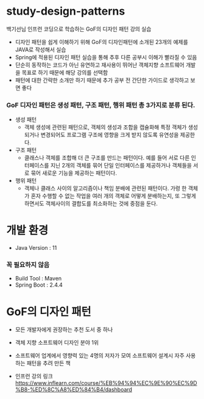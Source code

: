 # study-design-patterns
백기선님 인프런 코딩으로 학습하는 GoF의 디자인 패턴 강의 실습

* 디자인 패턴을 쉽게 이해하기 위해 GoF의 디자인패턴에 소개된 23개의 예제를 JAVA로 작성해서 실습
* Spring에 적용된 디자인 패턴 실습을 통해 추후 다른 공부시 이해가 빨라질 수 있음
* 단순히 동작하는 코드가 아닌 유연하고 재사용이 뛰어난 객체지향 소프트웨어 개발을 목표로 하기 때문에 해당 강의를 선택함
* 패턴에 대한 간략한 소개만 하기 때문에 추가 공부 전 간단한 가이드로 생각하고 보면 좋다

### GoF 디자인 패턴은 생성 패턴, 구조 패턴, 행위 패턴 총 3가지로 분류 된다.
* 생성 패턴
    * 객체 생성에 관련된 패턴으로, 객체의 생성과 조합을 캡슐화해 특정 객체가 생성 되거나 변경되어도 프로그램 구조에 영향을 크게 받지 않도록 유연성을 제공한다.
* 구조 패턴
    * 클래스나 객체를 조합해 더 큰 구조를 만드는 패턴이다. 예를 들어 서로 다른 인터페이스를 지닌 2개의 객체를 묶어 단일 인터페이스를 제공하거나 객체들을 서로 묶어 새로운 기능을 제공하는 패턴이다.
* 행위 패턴
    * 객체나 클래스 사이의 알고리즘이나 책임 분배에 관련된 패턴이다. 가령 한 객체가 혼자 수행할 수 없는 작업을 여러 개의 객체로 어떻게 분배하는지, 또 그렇게 하면서도 객체사이의 결합도를 최소화하는 것에 중점을 둔다.

# 개발 환경
* Java Version : 11
### 꼭 필요하지 않음
* Build Tool : Maven
* Spring Boot : 2.4.4

# GoF의 디자인 패턴
* 모든 개발자에게 권장하는 추천 도서 중 하나
* 객체 지향 소프트웨어 디자인 분야 1위
* 소프트웨어 업계에서 영향력 있는 4명의 저자가 모여 소프트웨어 설계시 자주 사용하는 패턴을 추려 만든 책

* 인프런 강의 링크
https://www.inflearn.com/course/%EB%94%94%EC%9E%90%EC%9D%B8-%ED%8C%A8%ED%84%B4/dashboard
